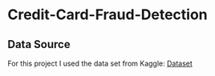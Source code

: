 # Credit-Card-Fraud-Detection

## Data Source
For this project I used the data set from Kaggle: [Dataset](https://www.kaggle.com/datasets/bannourchaker/frauddetection)



